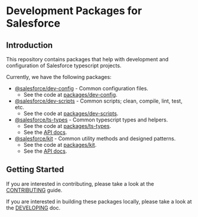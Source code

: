 # Development Packages for Salesforce

## Introduction

This repository contains packages that help with development and configuration of Salesforce typescript projects.

Currently, we have the following packages:

- [@salesforce/dev-config](https://www.npmjs.com/package/@salesforce/dev-config) - Common configuration files.
  - See the code at [packages/dev-config](packages/dev-config).
- [@salesforce/dev-scripts](https://www.npmjs.com/package/@salesforce/dev-scripts) - Common scripts; clean, compile, lint, test, etc.
  - See the code at [packages/dev-scripts](packages/dev-scripts).
- [@salesforce/ts-types](https://www.npmjs.com/package/@salesforce/ts-types) - Common typescript types and helpers.
  - See the code at [packages/ts-types](packages/ts-types).
  - See the [API docs](https://forcedotcom.github.io/sfdx-dev-packages/ts-types).
- [@salesforce/kit](https://www.npmjs.com/package/@salesforce/kit) - Common utility methods and designed patterns.
  - See the code at [packages/kit](packages/kit).
  - See the [API docs](https://forcedotcom.github.io/sfdx-dev-packages/kit).

## Getting Started

If you are interested in contributing, please take a look at the [CONTRIBUTING](CONTRIBUTING.md) guide.

If you are interested in building these packages locally, please take a look at the [DEVELOPING](DEVELOPING.md) doc.
